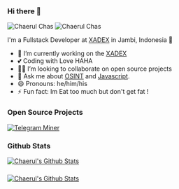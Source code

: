 ### Hi there 👋
![Chaerul Chas](https://svgshare.com/i/mKU.svg)    ![Chaerul Chas](https://forthebadge.com/images/badges/60-percent-of-the-time-works-every-time.svg)

I'm a Fullstack Developer at [XADEX](https://xadex.org) in Jambi, Indonesia 🌆

- 🔭 I’m currently working on the [XADEX](https://xadex.org)
- 💕 Coding with Love HAHA
- 🧑‍💻 I’m looking to collaborate on open source projects
- 💬 Ask me about [OSINT](#) and [Javascript](https://javascript.org).
- 😄 Pronouns: he/him/his
- ⚡ Fun fact: Im Eat too much but don't get fat !

### Open Source Projects

[![Telegram Miner](https://github-readme-stats.vercel.app/api/pin/?username=chaerulchas&repo=telegram-miner-client)](https://github.com/chaerulchas/telegram-miner-client)

### Github Stats

[![Chaerul's Github Stats](https://github-readme-stats.vercel.app/api?username=chaerulchas&count_private=true&theme=default&show_icons=true)](https://github.com/chaerulchas)
###
[![Chaerul's Github Stats](https://github-readme-stats.vercel.app/api/top-langs/?username=chaerulchas&count_private=true&theme=default&show_icons=true)](https://github.com/chaerulchas)
